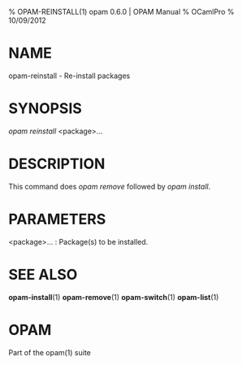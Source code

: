 % OPAM-REINSTALL(1) opam 0.6.0 | OPAM Manual
% OCamlPro
% 10/09/2012

# NAME

opam-reinstall - Re-install packages

# SYNOPSIS

*opam reinstall* \<package\>...

# DESCRIPTION

This command does *opam remove* followed by *opam install*.

# PARAMETERS

\<package\>...
:   Package(s) to be installed.

# SEE ALSO

**opam-install**(1) **opam-remove**(1) **opam-switch**(1) **opam-list**(1)

# OPAM

Part of the opam(1) suite
